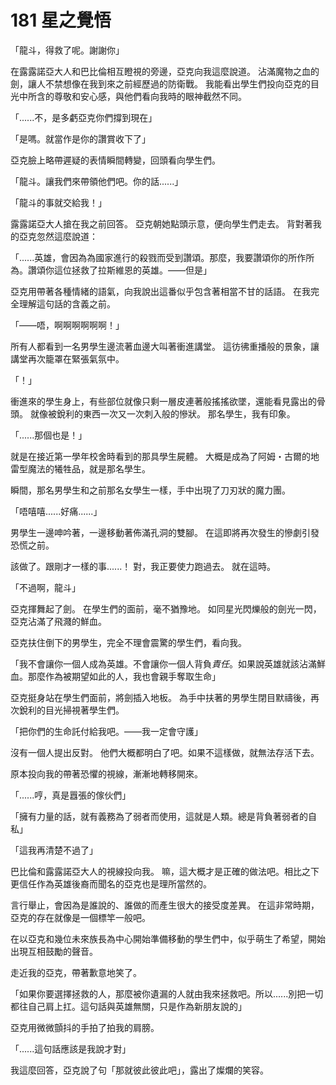 # 181 星之覺悟

「龍斗，得救了呢。謝謝你」

在露露諾亞大人和巴比倫相互瞪視的旁邊，亞克向我這麼說道。
沾滿魔物之血的劍，讓人不禁想像在我到來之前經歷過的防衛戰。
我能看出學生們投向亞克的目光中所含的尊敬和安心感，與他們看向我時的眼神截然不同。

「......不，是多虧亞克你們撐到現在」

「是嗎。就當作是你的讚賞收下了」

亞克臉上略帶遲疑的表情瞬間轉變，回頭看向學生們。

「龍斗。讓我們來帶領他們吧。你的話......」

「龍斗的事就交給我！」

露露諾亞大人搶在我之前回答。
亞克朝她點頭示意，便向學生們走去。
背對著我的亞克忽然這麼說道：

「......英雄，會因為為國家進行的殺戮而受到讚頌。那麼，我要讚頌你的所作所為。讚頌你這位拯救了拉斯維恩的英雄。——但是」

亞克用帶著各種情緒的語氣，向我說出這番似乎包含著相當不甘的話語。
在我完全理解這句話的含義之前。

「——唔，啊啊啊啊啊啊！」

所有人都看到一名男學生邊流著血邊大叫著衝進講堂。
這彷彿重播般的景象，讓講堂再次籠罩在緊張氣氛中。

「！」

衝進來的學生身上，有些部位就像只剩一層皮連著般搖搖欲墜，還能看見露出的骨頭。
就像被銳利的東西一次又一次刺入般的慘狀。
那名學生，我有印象。

「......那個也是！」

就是在接近第一學年校舍時看到的那具學生屍體。
大概是成為了阿姆・古爾的地雷型魔法的犧牲品，就是那名學生。

瞬間，那名男學生和之前那名女學生一樣，手中出現了刀刃狀的魔力團。

「唔嘻嘻......好痛......」

男學生一邊呻吟著，一邊移動著佈滿孔洞的雙腳。
在這即將再次發生的慘劇引發恐慌之前。

該做了。跟剛才一樣的事......！
對，我正要使力跑過去。
就在這時。

「不過啊，龍斗」

亞克揮舞起了劍。
在學生們的面前，毫不猶豫地。
如同星光閃爍般的劍光一閃，亞克沾滿了飛濺的鮮血。

亞克扶住倒下的男學生，完全不理會震驚的學生們，看向我。

「我不會讓你一個人成為英雄。不會讓你一個人背負*責任*。如果說英雄就該沾滿鮮血。那麼作為被期望如此的人，我也會親手奪取生命」

亞克挺身站在學生們面前，將劍插入地板。
為手中扶著的男學生閉目默禱後，再次銳利的目光掃視著學生們。

「把你們的生命託付給我吧。——我一定會守護」

沒有一個人提出反對。
他們大概都明白了吧。如果不這樣做，就無法存活下去。

原本投向我的帶著恐懼的視線，漸漸地轉移開來。

「......哼，真是囂張的傢伙們」

「擁有力量的話，就有義務為了弱者而使用，這就是人類。總是背負著弱者的自私」

「這我再清楚不過了」

巴比倫和露露諾亞大人的視線投向我。
嘛，這大概才是正確的做法吧。相比之下更信任作為英雄後裔而聞名的亞克也是理所當然的。

言行舉止，會因為是誰說的、誰做的而產生很大的接受度差異。
在這非常時期，亞克的存在就像是一個標竿一般吧。

在以亞克和幾位未來族長為中心開始準備移動的學生們中，似乎萌生了希望，開始出現互相鼓勵的聲音。

走近我的亞克，帶著歉意地笑了。

「如果你要選擇拯救的人，那麼被你遺漏的人就由我來拯救吧。所以......別把一切都往自己肩上扛。這句話與英雄無關，只是作為新朋友說的」

亞克用微微顫抖的手拍了拍我的肩膀。

「......這句話應該是我說才對」

我這麼回答，亞克說了句「那就彼此彼此吧」，露出了燦爛的笑容。
